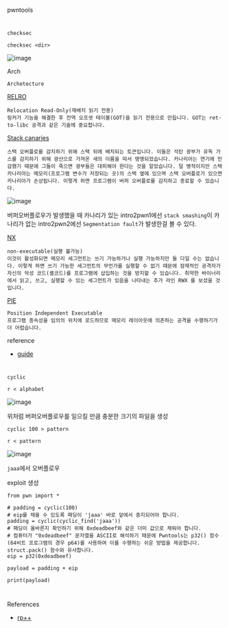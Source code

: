 pwntools
#
`checksec`
```
checksec <dir>
```
![image](https://user-images.githubusercontent.com/61821641/150648618-2aae3665-aa3a-4249-9486-c76f94e91120.png)

Arch
```
Archetecture
```

[RELRO](https://www.redhat.com/en/blog/hardening-elf-binaries-using-relocation-read-only-relro)
```
Relocation Read-Only(재배치 읽기 전용)
링커가 기능을 해결한 후 전역 오프셋 테이블(GOT)을 읽기 전용으로 만듭니다. GOT는 ret-to-libc 공격과 같은 기술에 중요합니다.
```
[Stack canaries](https://www.sans.org/blog/stack-canaries-gingerly-sidestepping-the-cage/)
```
스택 오버플로를 감지하기 위해 스택 뒤에 배치되는 토큰입니다. 이들은 석탄 광부가 유독 가스를 감지하기 위해 광산으로 가져온 새의 이름을 따서 명명되었습니다. 카나리아는 연기에 민감했기 때문에 그들이 죽으면 광부들은 대피해야 한다는 것을 알았습니다. 덜 병적이지만 스택 카나리아는 메모리(프로그램 변수가 저장되는 곳)의 스택 옆에 있으며 스택 오버플로가 있으면 카나리아가 손상됩니다. 이렇게 하면 프로그램이 버퍼 오버플로를 감지하고 종료할 수 있습니다.
```
![image](https://user-images.githubusercontent.com/61821641/150649213-4dd7ebd3-a83c-400f-8e18-724e8d5f5e29.png)

버퍼오버플로우가 발생했을 때 카나리가 있는 intro2pwn1에선 `stack smashing`이 카나리가 없는 intro2pwn2에선 `Segmentation fault`가 발생한걸 볼 수 있다.

[NX](https://en.wikipedia.org/wiki/Executable_space_protection)
```
non-executable(실행 불가능)
이것이 활성화되면 메모리 세그먼트는 쓰기 가능하거나 실행 가능하지만 둘 다일 수는 없습니다. 이렇게 하면 쓰기 가능한 세그먼트의 무언가를 실행할 수 없기 때문에 잠재적인 공격자가 자신의 악성 코드(셸코드)를 프로그램에 삽입하는 것을 방지할 수 있습니다. 취약한 바이너리에서 읽고, 쓰고, 실행할 수 있는 세그먼트가 있음을 나타내는 추가 라인 RWX 를 보셨을 것 입니다.
```
[PIE](https://access.redhat.com/blogs/766093/posts/1975793)
```
Position Independent Executable
프로그램 종속성을 임의의 위치에 로드하므로 메모리 레이아웃에 의존하는 공격을 수행하기가 더 어렵습니다. 
```
reference
- [guide](https://blog.siphos.be/2011/07/high-level-explanation-on-some-binary-executable-security/)
#
`cyclic`
```
r < alphabet
```
![image](https://user-images.githubusercontent.com/61821641/150650742-00fba0f6-1fe9-42ba-8d4a-b470c9a68d21.png)

위처럼 버퍼오버플로우를 일으킬 만큼 충분한 크기의 파일을 생성
```
cyclic 100 > pattern 
```
```
r < pattern
```
![image](https://user-images.githubusercontent.com/61821641/150651346-70ceabd6-9beb-4fd7-ab0c-ede3d4cd2180.png)

`jaaa`에서 오버플로우

exploit 생성
```
from pwn import *

# padding = cyclic(100)
# eip를 채울 수 있도록 패딩이 'jaaa' 바로 앞에서 중지되어야 합니다. 
padding = cyclic(cyclic_find('jaaa'))    
# 패딩이 올바른지 확인하기 위해 0xdeadbeef와 같은 더미 값으로 채워야 합니다.
# 컴퓨터가 "0xdeadbeef" 문자열을 ASCII로 해석하기 때문에 Pwntools는 p32() 함수(64비트 프로그램의 경우 p64)를 사용하여 이를 수행하는 쉬운 방법을 제공합니다. struct.pack() 함수와 유사합니다. 
eip = p32(0xdeadbeef)

payload = padding + eip

print(payload)
```
#
References
- [rp++](https://github.com/0vercl0k/rp.git)
